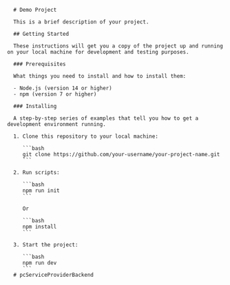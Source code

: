 
      # Demo Project
      
      This is a brief description of your project.
      
      ## Getting Started
      
      These instructions will get you a copy of the project up and running on your local machine for development and testing purposes.
      
      ### Prerequisites
      
      What things you need to install and how to install them:
      
      - Node.js (version 14 or higher)
      - npm (version 7 or higher)
      
      ### Installing
      
      A step-by-step series of examples that tell you how to get a development environment running.
      
      1. Clone this repository to your local machine:
      
         ```bash
         git clone https://github.com/your-username/your-project-name.git
         ```
      
      2. Run scripts:
      
         ```bash
         npm run init
         ```
      
         Or
      
         ```bash
         npm install
         ```
      
      3. Start the project:
      
         ```bash
         npm run dev
         ```
      # pcServiceProviderBackend
